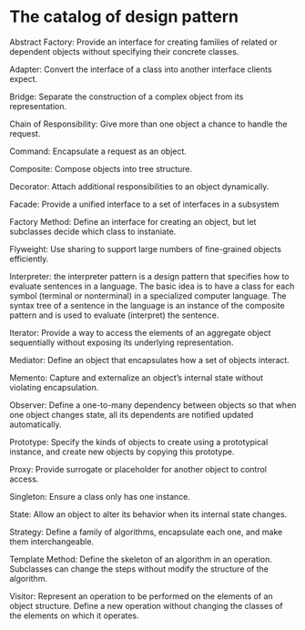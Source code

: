 The catalog of design pattern
=============================

Abstract Factory:
Provide an interface for creating families of related or dependent objects without specifying their concrete classes.

Adapter:
Convert the interface of a class into another interface clients expect.

Bridge:
Separate the construction of a complex object from its representation.

Chain of Responsibility:
Give more than one object a chance to handle the request.

Command:
Encapsulate a request as an object.

Composite:
Compose objects into tree structure.

Decorator:
Attach additional responsibilities to an object dynamically.

Facade:
Provide a unified interface to a set of interfaces in a subsystem

Factory Method:
Define an interface for creating an object, but let subclasses decide which class to instaniate.

Flyweight:
Use sharing to support large numbers of fine-grained objects efficiently.

Interpreter:
the interpreter pattern is a design pattern that specifies how to evaluate sentences in a language. 
The basic idea is to have a class for each symbol (terminal or nonterminal) in a specialized computer language. 
The syntax tree of a sentence in the language is an instance of the composite pattern and is used to evaluate (interpret) the sentence.

Iterator:
Provide a way to access the elements of an aggregate object sequentially without exposing its underlying representation.

Mediator:
Define an object that encapsulates how a set of objects interact.

Memento:
Capture and externalize an object’s internal state without violating encapsulation.

Observer:
Define a one-to-many dependency between objects so that when one object changes state, all its dependents are notified updated automatically.

Prototype:
Specify the kinds of objects to create using a prototypical instance, and create new objects by copying this prototype.

Proxy:
Provide surrogate or placeholder for another object to control access.

Singleton:
Ensure a class only has one instance.

State:
Allow an object to alter its behavior when its internal state changes.

Strategy:
Define a family of algorithms, encapsulate each one, and make them interchangeable.

Template Method:
Define the skeleton of an algorithm in an operation.  Subclasses can change the steps without modify the structure of the algorithm.

Visitor: 
Represent an operation to be performed on the elements of an object structure. Define a new operation without changing the classes of the elements on which it operates.
